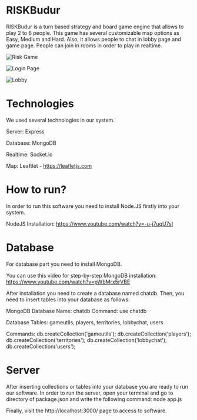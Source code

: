 # RISKBudur

RISKBudur is a turn based strategy and board game engine that allows to play 2 to 6 people. This game has several customizable map options as Easy, Medium and Hard. Also, it allows people to chat in lobby page and game page. People can join in rooms in order to play in realtime. 

![Risk Game](https://alaatt.in/images/riskbudur1.jpeg)

![Login Page](https://alaatt.in/images/riskbudur2.jpeg)

![Lobby](https://alaatt.in/images/riskbudur3.jpeg)


# Technologies

We used several technologies in our system. 

Server: Express 

Database: MongoDB

Realtime: Socket.io

Map: Leaftlet - https://leafletjs.com

# How to run?

In order to run this software you need to install Node.JS firstly into your system.  

NodeJS Installation: https://www.youtube.com/watch?v=-u-j7uqU7sI

# Database

For database part you need to install MongoDB.

You can use this video for step-by-step MongoDB installation: https://www.youtube.com/watch?v=pWbMrx5rVBE

After installation you need to create a database named chatdb. Then, you need to insert tables into your database as follows:

MongoDB
Database Name: chatdb
Command: use chatdb

Database Tables: gameutils, players, territories, lobbychat, users

Commands: 
db.createCollection('gameutils');
db.createCollection('players'); 
db.createCollection('territories'); 
db.createCollection('lobbychat'); 
db.createCollection('users'); 
 
 
 # Server 
 
 After inserting collections or tables into your database you are ready to run our software. In order to run the server, open your terminal and go to directory of package.json and write the following command: 
node app.js

Finally, visit the http://localhost:3000/ page to access to software.
